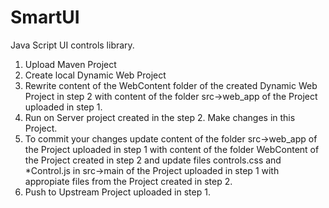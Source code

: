 SmartUI
=======

Java Script UI controls library.

1. Upload Maven Project
2. Create local Dynamic Web Project
3. Rewrite content of the WebContent folder of the 
created Dynamic Web Project in step 2 with content of the folder src->web_app of the Project uploaded in step 1.
4. Run on Server project created in the step 2. Make changes in this Project.
5. To commit your changes update content of the folder src->web_app of the Project uploaded in step 1 
with content of the folder WebContent of the Project created in step 2 and update
files controls.css and *Control.js in src->main of the Project uploaded in step 1
with appropiate files from the Project created in step 2.
6. Push to Upstream Project uploaded in step 1.
